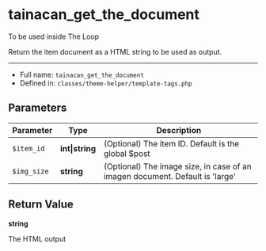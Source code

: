 # tainacan_get_the_document


To be used inside The Loop

Return the item document as a HTML string to be used as output.

***

* Full name: `tainacan_get_the_document`
* Defined in: `classes/theme-helper/template-tags.php`

## Parameters

| Parameter   | Type            | Description                                                                  |
|-------------|-----------------|------------------------------------------------------------------------------|
| `$item_id`  | **int\|string** | (Optional) The item ID. Default is the global $post                          |
| `$img_size` | **string**      | (Optional) The image size, in case of an imagen document. Default is 'large' |

## Return Value

**string**

The HTML output
